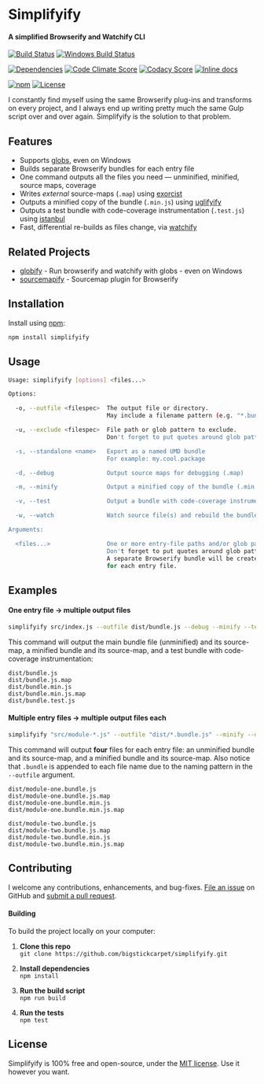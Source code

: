 Simplifyify
============================
#### A simplified Browserify and Watchify CLI

[![Build Status](https://api.travis-ci.org/BigstickCarpet/simplifyify.svg)](https://travis-ci.org/BigstickCarpet/simplifyify)
[![Windows Build Status](https://ci.appveyor.com/api/projects/status/github/BigstickCarpet/simplifyify?svg=true&failingText=Windows%20build%20failing&passingText=Windows%20build%20passing)](https://ci.appveyor.com/project/BigstickCarpet/simplifyify)

[![Dependencies](https://david-dm.org/BigstickCarpet/simplifyify.svg)](https://david-dm.org/BigstickCarpet/simplifyify)
[![Code Climate Score](https://codeclimate.com/github/BigstickCarpet/simplifyify/badges/gpa.svg)](https://codeclimate.com/github/BigstickCarpet/simplifyify)
[![Codacy Score](https://www.codacy.com/project/badge/e7d74b7748674054be73556c87475c49)](https://www.codacy.com/public/jamesmessinger/simplifyify)
[![Inline docs](http://inch-ci.org/github/BigstickCarpet/simplifyify.svg?branch=master&style=shields)](http://inch-ci.org/github/BigstickCarpet/simplifyify)

[![npm](http://img.shields.io/npm/v/simplifyify.svg)](https://www.npmjs.com/package/simplifyify)
[![License](https://img.shields.io/npm/l/simplifyify.svg)](LICENSE)

I constantly find myself using the same Browserify plug-ins and transforms on every project, and I always end up writing pretty much the same Gulp script over and over again.  Simplifyify is the solution to that problem.

Features
--------------------------
* Supports [globs](https://github.com/isaacs/node-glob#glob-primer), even on Windows
* Builds separate Browserify bundles for each entry file
* One command outputs all the files you need &mdash; unminified, minified, source maps, coverage
* Writes _external_ source-maps (`.map`) using [exorcist](https://www.npmjs.com/package/exorcist)
* Outputs a minified copy of the bundle (`.min.js`) using [uglifyify](https://www.npmjs.com/package/uglifyify)
* Outputs a test bundle with code-coverage instrumentation (`.test.js`) using [istanbul](https://www.npmjs.com/package/istanbul)
* Fast, differential re-builds as files change, via [watchify](https://www.npmjs.com/package/watchify)


Related Projects
--------------------------
* [globify](https://www.npmjs.com/package/globify) - Run browserify and watchify with globs - even on Windows
* [sourcemapify](https://www.npmjs.com/package/sourcemapify) - Sourcemap plugin for Browserify


Installation
--------------------------
Install using [npm](https://docs.npmjs.com/getting-started/what-is-npm):

```bash
npm install simplifyify
```


Usage
--------------------------
```bash
Usage: simplifyify [options] <files...>

Options:

  -o, --outfile <filespec>  The output file or directory.
                            May include a filename pattern (e.g. "*.bundle.js")

  -u, --exclude <filespec>  File path or glob pattern to exclude.
                            Don't forget to put quotes around glob patterns

  -s, --standalone <name>   Export as a named UMD bundle
                            For example: my.cool.package

  -d, --debug               Output source maps for debugging (.map)

  -m, --minify              Output a minified copy of the bundle (.min.js)

  -v, --test                Output a bundle with code-coverage instrumentation for testing (.test.js)

  -w, --watch               Watch source file(s) and rebuild the bundle(s) automatically

Arguments:

  <files...>                One or more entry-file paths and/or glob patterns.
                            Don't forget to put quotes around glob patterns.
                            A separate Browserify bundle will be created
                            for each entry file.
```


Examples
--------------------------
#### One entry file -> multiple output files

```bash
simplifyify src/index.js --outfile dist/bundle.js --debug --minify --test
```

This command will output the main bundle file (unminified) and its source-map, a minified bundle and its source-map, and a test bundle with code-coverage instrumentation:

```
dist/bundle.js
dist/bundle.js.map
dist/bundle.min.js
dist/bundle.min.js.map
dist/bundle.test.js
```

#### Multiple entry files -> multiple output files each

```bash
simplifyify "src/module-*.js" --outfile "dist/*.bundle.js" --minify --debug
```

This command will output **four** files for each entry file: an unminified bundle and its source-map, and a minified bundle and its source-map.  Also notice that `.bundle` is appended to each file name due to the naming pattern in the `--outfile` argument.

```
dist/module-one.bundle.js
dist/module-one.bundle.js.map
dist/module-one.bundle.min.js
dist/module-one.bundle.min.js.map

dist/module-two.bundle.js
dist/module-two.bundle.js.map
dist/module-two.bundle.min.js
dist/module-two.bundle.min.js.map
```


Contributing
--------------------------
I welcome any contributions, enhancements, and bug-fixes.  [File an issue](https://github.com/BigstickCarpet/simplifyify/issues) on GitHub and [submit a pull request](https://github.com/BigstickCarpet/simplifyify/pulls).

#### Building
To build the project locally on your computer:

1. __Clone this repo__<br>
`git clone https://github.com/bigstickcarpet/simplifyify.git`

2. __Install dependencies__<br>
`npm install`

3. __Run the build script__<br>
`npm run build`

4. __Run the tests__<br>
`npm test`



License
--------------------------
Simplifyify is 100% free and open-source, under the [MIT license](LICENSE). Use it however you want.
